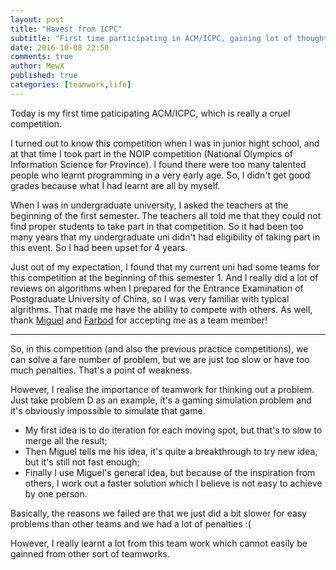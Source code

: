 ```yaml
---
layout: post
title: "Havest from ICPC"
subtitle: "First time participating in ACM/ICPC, gaining lot of thoughts."
date: 2016-10-08 22:50
comments: true
author: MewX
published: true
categories: [teamwork,life]
---
```


Today is my first time paticipating ACM/ICPC, which is really a cruel competition.

 I turned out to know this competition when I was in junior hight school, and at that time I took part in the NOIP competition (National Olympics of Information Science for Province). I found there were too many talented people who learnt programming in a very early age. So, I didn't get good grades because what I had learnt are all by myself.

 When I was in undergraduate university, I asked the teachers at the beginning of the first semester. The teachers all told me that they could not find proper students to take part in that competition. So it had been too many years that my undergraduate uni didn't had eligibility of taking part in this event. So I had been upset for 4 years.

 Just out of my expectation, I found that my current uni had some teams for this competition at the beginning of this semester 1. And I really did a lot of reviews on algorithms when I prepared for the Entrance Examination of Postgraduate University of China, so I was very familiar with typical algrithms. That made me have the ability to compete with others. As well, thank [Miguel](https://www.facebook.com/miguel.martin.773) and [Farbod](https://www.facebook.com/farbod.mashiya) for accepting me as a team member!

 ----

 So, in this competition (and also the previous practice competitions), we can solve a fare number of problem, but we are just too slow or have too much penalties. That's a point of weakness.

 However, I realise the importance of teamwork for thinking out a problem. Just take problem D as an example, it's a gaming simulation problem and it's obviously impossible to simulate that game.

 - My first idea is to do iteration for each moving spot, but that's to slow to merge all the result;
 - Then Miguel tells me his idea, it's quite a breakthrough to try new idea, but it's still not fast enough;
 - Finally I use Miguel's general idea, but because of the inspiration from others, I work out a faster solution which I believe is not easy to achieve by one person.

 Basically, the reasons we failed are that we just did a bit slower for easy problems than other teams and we had a lot of penalties :(

However, I really learnt a lot from this team work which cannot easily be gainned from other sort of teamworks.
